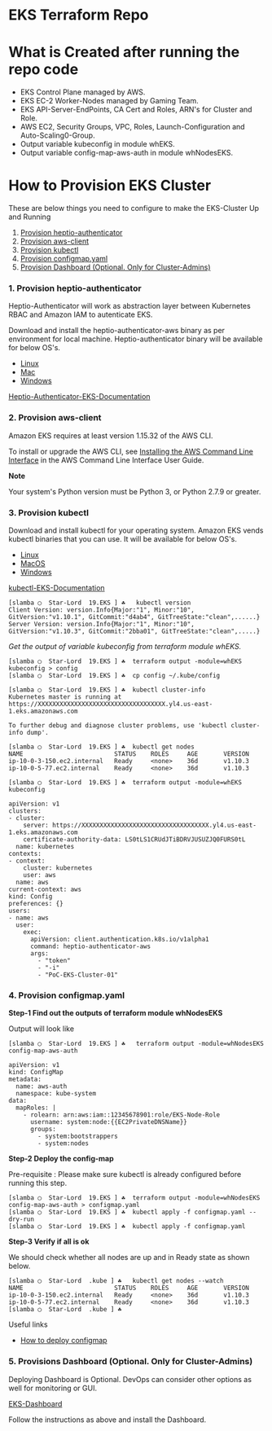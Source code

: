 # EKS Terraform Repo

# What is Created after running the repo code

* EKS Control Plane managed by AWS.
* EKS EC-2 Worker-Nodes managed by Gaming Team.
* EKS API-Server-EndPoints, CA Cert and Roles, ARN's for Cluster and Role.
* AWS EC2, Security Groups, VPC, Roles, Launch-Configuration and Auto-Scaling0-Group.
* Output variable kubeconfig in module whEKS.
* Output variable config-map-aws-auth in module whNodesEKS.

# How to Provision EKS Cluster

These are below things you need to configure to make the EKS-Cluster Up and Running

1. [Provision heptio-authenticator](https://github.com/sandeeplamb/kubernetes-universe/tree/master/eks-cluster#1-provision-heptio-authenticator)
2. [Provision aws-client](https://github.com/sandeeplamb/kubernetes-universe/tree/master/eks-cluster#2-provision-aws-client)
3. [Provision kubectl](https://github.com/sandeeplamb/kubernetes-universe/tree/master/eks-cluster#3-provision-kubectl)
4. [Provision configmap.yaml](https://github.com/sandeeplamb/kubernetes-universe/tree/master/eks-cluster#4-provision-configmapyaml)
5. [Provision Dashboard (Optional. Only for Cluster-Admins)](https://github.com/sandeeplamb/kubernetes-universe/tree/master/eks-cluster#5-provisions-dashboard-optional-only-for-cluster-admins)

### 1. Provision heptio-authenticator

Heptio-Authenticator will work as abstraction layer between Kubernetes RBAC and Amazon IAM to autenticate EKS.

Download and install the heptio-authenticator-aws binary as per environment for local machine. Heptio-authenticator binary will be available for below OS's.

* [Linux](https://amazon-eks.s3-us-west-2.amazonaws.com/1.10.3/2018-06-05/bin/linux/amd64/heptio-authenticator-aws)
* [Mac](https://amazon-eks.s3-us-west-2.amazonaws.com/1.10.3/2018-06-05/bin/darwin/amd64/heptio-authenticator-aws)
* [Windows](https://amazon-eks.s3-us-west-2.amazonaws.com/1.10.3/2018-06-05/bin/windows/amd64/heptio-authenticator-aws.exe)

[Heptio-Authenticator-EKS-Documentation](https://docs.aws.amazon.com/eks/latest/userguide/configure-kubectl.html)

### 2. Provision aws-client

Amazon EKS requires at least version 1.15.32 of the AWS CLI. 

To install or upgrade the AWS CLI, see [Installing the AWS Command Line Interface](https://docs.aws.amazon.com/cli/latest/userguide/installing.html) in the AWS Command Line Interface User Guide.

**Note**

Your system's Python version must be Python 3, or Python 2.7.9 or greater.

### 3. Provision kubectl

Download and install kubectl for your operating system. Amazon EKS vends kubectl binaries that you can use. It will be available for below OS's.

* [Linux](https://amazon-eks.s3-us-west-2.amazonaws.com/1.10.3/2018-06-05/bin/linux/amd64/kubectl)
* [MacOS](https://amazon-eks.s3-us-west-2.amazonaws.com/1.10.3/2018-06-05/bin/darwin/amd64/kubectl)
* [Windows](https://amazon-eks.s3-us-west-2.amazonaws.com/1.10.3/2018-06-05/bin/windows/amd64/kubectl.exe)

[kubectl-EKS-Documentation](https://docs.aws.amazon.com/eks/latest/userguide/configure-kubectl.html)

```
[slamba ◯  Star-Lord  19.EKS ] ☘   kubectl version
Client Version: version.Info{Major:"1", Minor:"10", GitVersion:"v1.10.1", GitCommit:"d4ab4", GitTreeState:"clean",......} 
Server Version: version.Info{Major:"1", Minor:"10", GitVersion:"v1.10.3", GitCommit:"2bba01", GitTreeState:"clean",.....}
```

*Get the output of variable kubeconfig from terraform module whEKS.*

```
[slamba ◯  Star-Lord  19.EKS ] ☘  terraform output -module=whEKS kubeconfig > config
[slamba ◯  Star-Lord  19.EKS ] ☘  cp config ~/.kube/config
```

```
[slamba ◯  Star-Lord  19.EKS ] ☘  kubectl cluster-info
Kubernetes master is running at https://XXXXXXXXXXXXXXXXXXXXXXXXXXXXXXXXXXX.yl4.us-east-1.eks.amazonaws.com

To further debug and diagnose cluster problems, use 'kubectl cluster-info dump'.
```

```
[slamba ◯  Star-Lord  19.EKS ] ☘  kubectl get nodes
NAME                         STATUS    ROLES     AGE       VERSION
ip-10-0-3-150.ec2.internal   Ready     <none>    36d       v1.10.3
ip-10-0-5-77.ec2.internal    Ready     <none>    36d       v1.10.3
```

```
[slamba ◯  Star-Lord  19.EKS ] ☘  terraform output -module=whEKS  kubeconfig

apiVersion: v1
clusters:
- cluster:
    server: https://XXXXXXXXXXXXXXXXXXXXXXXXXXXXXXXXXXX.yl4.us-east-1.eks.amazonaws.com
    certificate-authority-data: LS0tLS1CRUdJTiBDRVJUSUZJQ0FURS0tL
  name: kubernetes
contexts:
- context:
    cluster: kubernetes
    user: aws
  name: aws
current-context: aws
kind: Config
preferences: {}
users:
- name: aws
  user:
    exec:
      apiVersion: client.authentication.k8s.io/v1alpha1
      command: heptio-authenticator-aws
      args:
        - "token"
        - "-i"
        - "PoC-EKS-Cluster-01"

```


### 4. Provision configmap.yaml

**Step-1 Find out the outputs of terraform module whNodesEKS**

Output will look like

```
[slamba ◯  Star-Lord  19.EKS ] ☘   terraform output -module=whNodesEKS config-map-aws-auth

apiVersion: v1
kind: ConfigMap
metadata:
  name: aws-auth
  namespace: kube-system
data:
  mapRoles: |
    - rolearn: arn:aws:iam::12345678901:role/EKS-Node-Role
      username: system:node:{{EC2PrivateDNSName}}
      groups:
        - system:bootstrappers
        - system:nodes
```

**Step-2 Deploy the config-map**

Pre-requisite : Please make sure kubectl is already configured before running this step.

```
[slamba ◯  Star-Lord  19.EKS ] ☘  terraform output -module=whNodesEKS config-map-aws-auth > configmap.yaml
[slamba ◯  Star-Lord  19.EKS ] ☘  kubectl apply -f configmap.yaml --dry-run
[slamba ◯  Star-Lord  19.EKS ] ☘  kubectl apply -f configmap.yaml
```

**Step-3 Verify if all is ok**

We should check whether all nodes are up and in Ready state as shown below.

```
[slamba ◯  Star-Lord  .kube ] ☘   kubectl get nodes --watch
NAME                         STATUS    ROLES     AGE       VERSION
ip-10-0-3-150.ec2.internal   Ready     <none>    36d       v1.10.3
ip-10-0-5-77.ec2.internal    Ready     <none>    36d       v1.10.3
[slamba ◯  Star-Lord  .kube ] ☘
```

Useful links
* [How to deploy configmap](https://docs.aws.amazon.com/eks/latest/userguide/add-user-role.html)

### 5. Provisions Dashboard (Optional. Only for Cluster-Admins)

Deploying Dashboard is Optional. DevOps can consider other options as well for monitoring or GUI.

[EKS-Dashboard](https://docs.aws.amazon.com/eks/latest/userguide/dashboard-tutorial.html)

Follow the instructions as above and install the Dashboard.